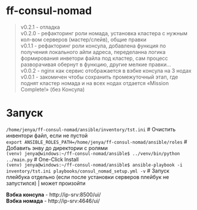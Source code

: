 # ff-consul-nomad
> v0.2.1 - отладка  
> v0.2.0 - рефакторинг роли номада, установка кластера с нужным кол-вом серверов (мастер/слейв), общие правки  
> v0.1.1 - рефакторинг роли консула, добавлена функция по получения локального айпи адреса, переделанна логика формирования инветори файла под кластер, сам процесс разворачивая обернут в функцию, другие мелкие правки...  
> v0.0.2 - nginx как сервис отображается в вэбке консула на 3 нодах  
> v0.0.1 - закомичен чтобы сохранить промежуточный этап, где поднят кластер номада и на всех нодах отдается «Mission Complete!» (без Консула) 

# Запуск
```/home/jenya/ff-consul-nomad/ansible/inventory/tst.ini``` # Очистить инвентори файл, если не пустой  
```export ANSIBLE_ROLES_PATH=/home/jenya/ff-consul-nomad/ansible/roles``` # Добавить энву до директории с ролями  
```(venv) jenya@windows:~/ff-consul-nomad/ansible$ ../venv/bin/python ../main.py``` # One-Click Install  
```(venv) jenya@windows:~/ff-consul-nomad/ansible$ ansible-playbook -i inventory/tst.ini playbooks/consul_nomad_setup.yml -v``` # Запуск плейбука отдельно (если после установки серверов плейбук не запустился) | может произойти

**Вэбка консула** - http://ip-srv:8500/ui/  
**Вэбка номада** - http://ip-srv:4646/ui/  
